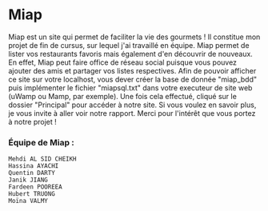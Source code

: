 # Miap
Miap est un site qui permet de faciliter la vie des gourmets ! Il constitue mon projet de fin de cursus, sur lequel j'ai travaillé en équipe. Miap permet de lister vos restaurants favoris mais également d'en découvrir de nouveaux. En effet, Miap peut faire office de réseau social puisque vous pouvez ajouter des amis et partager vos listes respectives. Afin de pouvoir afficher ce site sur votre localhost, vous dever créer la base de donnée "miap_bdd" puis implémenter le fichier "miapsql.txt" dans votre executeur de site web (uWamp ou Mamp, par exemple). Une fois cela effectué, cliqué sur le dossier "Principal" pour accéder à notre site. Si vous voulez en savoir plus, je vous invite à aller voir notre rapport. Merci pour l'intérêt que vous portez à notre projet !

### Équipe de Miap :
```
Mehdi AL SID CHEIKH
Hassina AYACHI
Quentin DARTY
Janik JIANG
Fardeen POOREEA
Hubert TRUONG
Moïna VALMY
